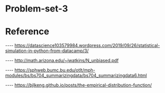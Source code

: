 # Problem-set-3

# Reference

---- https://datascience103579984.wordpress.com/2019/09/26/statistical-simulation-in-python-from-datacamp/3/

---- http://math.arizona.edu/~jwatkins/N_unbiased.pdf

---- https://sphweb.bumc.bu.edu/otlt/mph-modules/bs/bs704_summarizingdata/bs704_summarizingdata6.html

---- https://bjlkeng.github.io/posts/the-empirical-distribution-function/
